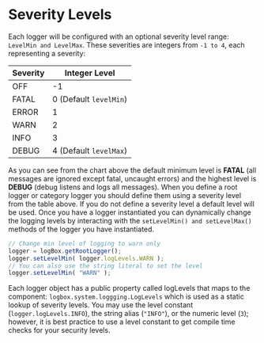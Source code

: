 # Severity Levels

Each logger will be configured with an optional severity level range: `LevelMin and LevelMax`. These severities are integers from `-1 to 4`, each representing a severity:

| Severity | Integer Level |
| --- | --- |
| OFF | -1 |
| FATAL | 0 \(Default `levelMin`\) |
| ERROR | 1 |
| WARN | 2 |
| INFO | 3 |
| DEBUG | 4 \(Default `levelMax`\) |

As you can see from the chart above the default minimum level is **FATAL** \(all messages are ignored except fatal, uncaught errors\) and the highest level is **DEBUG** \(debug listens and logs all messages\). When you define a root logger or category logger you should define them using a severity level from the table above. If you do not define a severity level a default level will be used. Once you have a logger instantiated you can dynamically change the logging levels by interacting with the `setLevelMin() and setLevelMax()` methods of the logger you have instantiated.

```javascript
// Change min level of logging to warn only
logger = logBox.getRootLogger();
logger.setLevelMin( logger.logLevels.WARN );
// You can also use the string literal to set the level
logger.setLevelMin( "WARN" );
```

Each logger object has a public property called logLevels that maps to the component: `logbox.system.loggging.LogLevels` which is used as a static lookup of severity levels. You may use the level constant (`logger.logLevels.INFO`), the string alias (`"INFO"`), or the numeric level (`3`); however, it is best practice to use a level constant to get compile time checks for your security levels.

